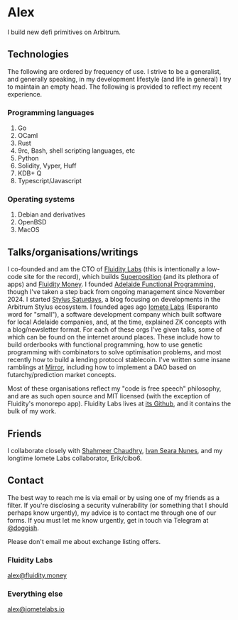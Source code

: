 
# Alex

I build new defi primitives on Arbitrum.

## Technologies

The following are ordered by frequency of use. I strive to be a generalist, and generally
speaking, in my development lifestyle (and life in general) I try to maintain an empty
head. The following is provided to reflect my recent experience.

### Programming languages

1. Go
2. OCaml
3. Rust
4. 9rc, Bash, shell scripting languages, etc
5. Python
6. Solidity, Vyper, Huff
7. KDB+ Q
8. Typescript/Javascript

### Operating systems

1. Debian and derivatives
2. OpenBSD
3. MacOS

## Talks/organisations/writings

I co-founded and am the CTO of [Fluidity Labs](https://fluiditylabs.io) (this is
intentionally a low-code site for the record), which builds
[Superposition](https://superposition.so) (and its plethora of apps) and [Fluidity
Money](https://fluidity.money). I founded [Adelaide Functional
Programming](https://www.meetup.com/en-AU/adelaide-functional-programming-meetup-group/),
though I've taken a step back from ongoing management since November 2024. I started
[Stylus Saturdays](https://stylussaturdays.substack.com/), a blog focusing on developments
in the Arbitrum Stylus ecosystem. I founded ages ago [Iomete Labs](https://iometelabs.io)
(Esperanto word for "small"), a software development company which built software for
local Adelaide companies, and, at the time, explained ZK concepts with a blog/newsletter
format. For each of these orgs I've given talks, some of which can be found on the
internet around places. These include how to build orderbooks with functional programming,
how to use genetic programming with combinators to solve optimisation problems, and most
recently how to build a lending protocol stablecoin. I've written some insane ramblings at
[Mirror](https://mirror.xyz/bayge.eth), including how to implement a DAO based on
futarchy/prediction market concepts.

Most of these organisations reflect my "code is free speech" philosophy, and are as such
open source and MIT licensed (with the exception of Fluidity's monorepo app). Fluidity
Labs lives at [its Github](https://github.com/fluidity-money), and it contains the bulk of
my work.

## Friends

I collaborate closely with [Shahmeer Chaudhry](https://x.com/shahmeerx), [Ivan Seara
Nunes](https://x.com/IvanSN_), and my longtime Iomete Labs collaborator, Erik/cibo6.

## Contact

The best way to reach me is via email or by using one of my friends as a filter. If you're
disclosing a security vulnerability (or something that I should perhaps know urgently), my
advice is to contact me through one of our forms. If you must let me know urgently, get in touch
via Telegram at [@doggish](https://t.me/doggish).

Please don't email me about exchange listing offers.

### Fluidity Labs

[alex@fluidity.money](mailto:alex@fluidity.money)

### Everything else

[alex@iometelabs.io](mailto:alex@iometelabs.io)

